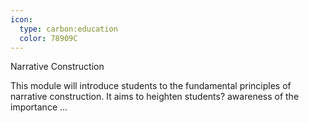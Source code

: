 ```yaml
---
icon:
  type: carbon:education
  color: 78909C
---
```

Narrative Construction

This module will introduce students to the fundamental principles of narrative construction. It aims to heighten students? awareness of the importance ... 
